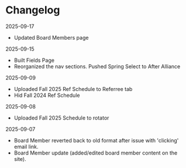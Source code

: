 # Changelog

2025-09-17

- Updated Board Members page

2025-09-15

- Built Fields Page
- Reorganized the nav sections. Pushed Spring Select to After Alliance

2025-09-09

- Uploaded Fall 2025 Ref Schedule to Referree tab
- Hid Fall 2024 Ref Schedule

2025-09-08

- Uploaded Fall 2025 Schedule to rotator

2025-09-07

- Board Member reverted back to old format after issue with 'clicking' email link.
- Board Member update (added/edited board member content on the site).
